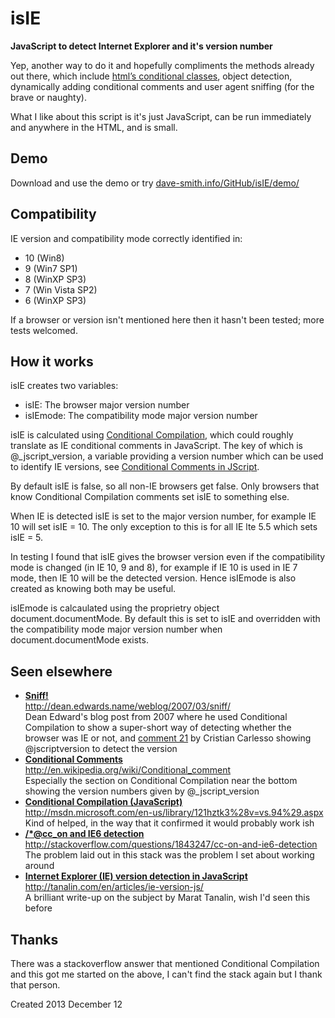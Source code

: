 isIE
====
**JavaScript to detect Internet Explorer and it's version number**

Yep, another way to do it and hopefully compliments the methods already out there, which include [html’s conditional classes](http://www.paulirish.com/2008/conditional-stylesheets-vs-css-hacks-answer-neither/), object detection, dynamically adding conditional comments and user agent sniffing (for the brave or naughty).

What I like about this script is it's just JavaScript, can be run immediately and anywhere in the HTML, and is small.

Demo
----
Download and use the demo or try <a href="http://dave-smith.info/GitHub/isIE/demo/">dave-smith.info/GitHub/isIE/demo/</a>

Compatibility
-------------

IE version and compatibility mode correctly identified in:
* 10 (Win8)
* 9 (Win7 SP1)
* 8 (WinXP SP3)
* 7 (Win Vista SP2)
* 6 (WinXP SP3)

If a browser or version isn't mentioned here then it hasn't been tested; more tests welcomed.


How it works
------------

isIE creates two variables:
* isIE: The browser major version number
* isIEmode: The compatibility mode major version number

isIE is calculated using [Conditional Compilation](http://msdn.microsoft.com/en-us/library/121hztk3%28v=vs.94%29.aspx), which could roughly translate as IE conditional comments in JavaScript. The key of which is @_jscript_version, a variable providing a version number which can be used to identify IE versions, see [Conditional Comments in JScript](http://en.wikipedia.org/wiki/Conditional_comment#Conditional_comments_in_JScript).

By default isIE is false, so all non-IE browsers get false. Only browsers that know Conditional Compilation comments set isIE to something else.

When IE is detected isIE is set to the major version number, for example IE 10 will set isIE = 10. The only exception to this is for all IE lte 5.5 which sets isIE = 5.

In testing I found that isIE gives the browser version even if the compatibility mode is changed (in IE 10, 9 and 8), for example if IE 10 is used in IE 7 mode, then IE 10 will be the detected version. Hence isIEmode is also created as knowing both may be useful.

isIEmode is calcaulated using the proprietry object document.documentMode. By default this is set to isIE and overridden with the compatibility mode major version number when document.documentMode exists.

Seen elsewhere
--------------

* <a href="http://dean.edwards.name/weblog/2007/03/sniff/"><strong>Sniff!</strong><br/>http://dean.edwards.name/weblog/2007/03/sniff/</a><br />Dean Edward's blog post from 2007 where he used Conditional Compilation to show a super-short way of detecting whether the browser was IE or not, and <a href="http://dean.edwards.name/weblog/2007/03/sniff/#comment83590">comment 21</a> by Cristian Carlesso showing @jscriptversion to detect the version
* <a href="http://en.wikipedia.org/wiki/Conditional_comment#Conditional_comments_in_JScript"><strong>Conditional Comments</strong><br />http://en.wikipedia.org/wiki/Conditional_comment</a><br />Especially the section on Conditional Compilation near the bottom showing the version numbers given by @_jscript_version
* <a href="http://msdn.microsoft.com/en-us/library/121hztk3%28v=vs.94%29.aspx"><strong>Conditional Compilation (JavaScript)</strong><br />http://msdn.microsoft.com/en-us/library/121hztk3%28v=vs.94%29.aspx</a><br />Kind of helped, in the way that it confirmed it would probably work ish
* <a href="http://stackoverflow.com/questions/1843247/cc-on-and-ie6-detection"><strong>/*@cc_on and IE6 detection</strong><br />http://stackoverflow.com/questions/1843247/cc-on-and-ie6-detection</a><br />The problem laid out in this stack was the problem I set about working around
* <a href="http://tanalin.com/en/articles/ie-version-js/">**Internet Explorer (IE) version detection in JavaScript**<br />http://tanalin.com/en/articles/ie-version-js/</a><br />A brilliant write-up on the subject by Marat Tanalin, wish I'd seen this before


Thanks
------

There was a stackoverflow answer that mentioned Conditional Compilation and this got me started on the above, I can't find the stack again but I thank that person.


Created 2013 December 12
